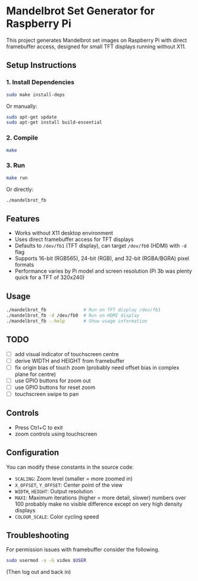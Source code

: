 # Mandelbrot Set Generator for Raspberry Pi

This project generates Mandelbrot set images on Raspberry Pi with direct framebuffer access,
designed for small TFT displays running without X11.

## Setup Instructions

### 1. Install Dependencies

``` bash
sudo make install-deps
```

Or manually:

``` bash
sudo apt-get update
sudo apt-get install build-essential
```

### 2. Compile

``` bash
make
```

### 3. Run

``` bash
make run
```

Or directly:

``` bash
./mandelbrot_fb
```

## Features

- Works without X11 desktop environment
- Uses direct framebuffer access for TFT displays
- Defaults to `/dev/fb1` (TFT display), can target `/dev/fb0` (HDMI) with `-d` flag
- Supports 16-bit (RGB565), 24-bit (RGB), and 32-bit (RGBA/BGRA) pixel formats
- Performance varies by Pi model and screen resolution (Pi 3b was plenty quick
for a TFT of 320x240)

## Usage

```bash
./mandelbrot_fb              # Run on TFT display /dev/fb1
./mandelbrot_fb -d /dev/fb0  # Run on HDMI display
./mandelbrot_fb --help       # Show usage information
```

## TODO

- [ ] add visual indicator of touchscreen centre
- [ ] derive WIDTH and HEIGHT from framebuffer
- [ ] fix origin bias of touch zoom (probably need offset bias in complex plane
for centre)
- [ ] use GPIO buttons for zoom out
- [ ] use GPIO buttons for reset zoom
- [ ] touchscreen swipe to pan

## Controls

- Press Ctrl+C to exit
- zoom controls using touchscreen

## Configuration

You can modify these constants in the source code:

- `SCALING`: Zoom level (smaller = more zoomed in)
- `X_OFFSET`, `Y_OFFSET`: Center point of the view
- `WIDTH`, `HEIGHT`: Output resolution
- `MAXI`: Maximum iterations (higher = more detail, slower) numbers over 100
probably make no visible difference except on very high density displays
- `COLOUR_SCALE`: Color cycling speed

## Troubleshooting

For permission issues with framebuffer consider the following.

``` bash
sudo usermod -a -G video $USER
```
(Then log out and back in)

